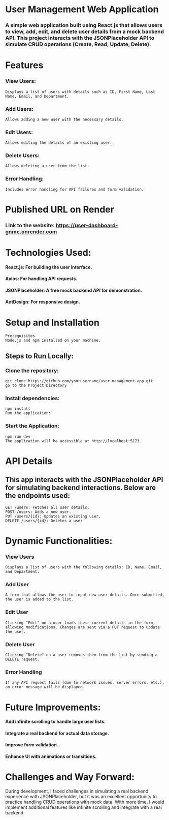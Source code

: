 # User Management Web Application
### A simple web application built using React.js that allows users to view, add, edit, and delete user details from a mock backend API. This project interacts with the JSONPlaceholder API to simulate CRUD operations (Create, Read, Update, Delete).

# Features
### View Users: 
    Displays a list of users with details such as ID, First Name, Last Name, Email, and Department.
### Add Users: 
    Allows adding a new user with the necessary details.
### Edit Users: 
    Allows editing the details of an existing user.
### Delete Users: 
    Allows deleting a user from the list.
### Error Handling: 
    Includes error handling for API failures and form validation.

# Published URL on Render
### Link to the website: https://user-dashboard-gnmc.onrender.com

# Technologies Used:
#### React.js: For building the user interface.
#### Axios: For handling API requests.
#### JSONPlaceholder: A free mock backend API for demonstration.
#### AntDesign: For responsive design.
# Setup and Installation
    Prerequisites
    Node.js and npm installed on your machine.
    
## Steps to Run Locally:
### Clone the repository:
    git clone https://github.com/yourusername/user-management-app.git
    go to the Project Directory
    
### Install dependencies:
    npm install
    Run the application:

### Start the Application:
    npm run dev
    The application will be accessible at http://localhost:5173.

# API Details
## This app interacts with the JSONPlaceholder API for simulating backend interactions. Below are the endpoints used:

    GET /users: Fetches all user details.
    POST /users: Adds a new user.
    PUT /users/{id}: Updates an existing user.
    DELETE /users/{id}: Deletes a user

# Dynamic Functionalities:
### View Users
    Displays a list of users with the following details: ID, Name, Email, and Department.
### Add User
    A form that allows the user to input new user details. Once submitted, the user is added to the list.
### Edit User
    Clicking "Edit" on a user loads their current details in the form, allowing modifications. Changes are sent via a PUT request to update the user.
### Delete User
    Clicking "Delete" on a user removes them from the list by sending a DELETE request.
### Error Handling
    If any API request fails (due to network issues, server errors, etc.), an error message will be displayed.

# Future Improvements:
#### Add infinite scrolling to handle large user lists.
#### Integrate a real backend for actual data storage.
#### Improve form validation.
#### Enhance UI with animations or transitions.

# Challenges and Way Forward:
During development, I faced challenges in simulating a real backend experience with JSONPlaceholder, but it was an excellent opportunity to practice handling CRUD operations with mock data. With more time, I would implement additional features like infinite scrolling and integrate with a real backend.

